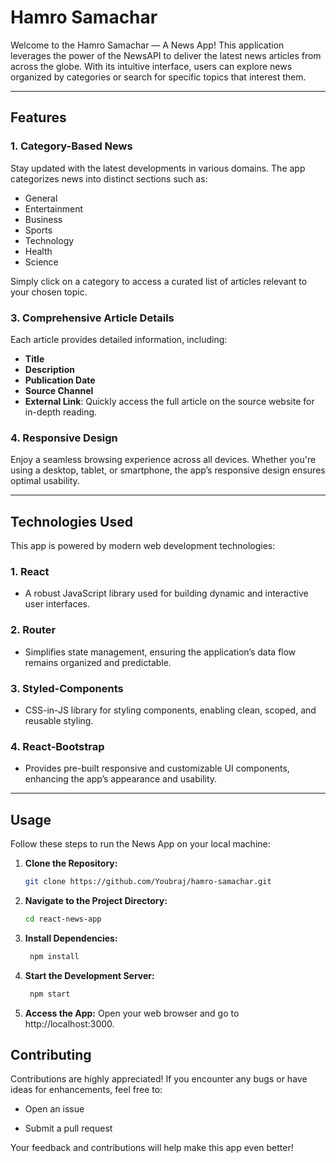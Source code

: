 # Hamro Samachar
Welcome to the Hamro Samachar — A News App! This application leverages the power of the NewsAPI to deliver the latest news articles from across the globe. With its intuitive interface, users can explore news organized by categories or search for specific topics that interest them.

---

## Features

### 1. **Category-Based News**

Stay updated with the latest developments in various domains. The app categorizes news into distinct sections such as:

- General
- Entertainment
- Business
- Sports
- Technology
- Health
- Science

Simply click on a category to access a curated list of articles relevant to your chosen topic.


### 3. **Comprehensive Article Details**

Each article provides detailed information, including:

- **Title**
- **Description**
- **Publication Date**
- **Source Channel**
- **External Link**: Quickly access the full article on the source website for in-depth reading.

### 4. **Responsive Design**

Enjoy a seamless browsing experience across all devices. Whether you're using a desktop, tablet, or smartphone, the app’s responsive design ensures optimal usability.

---

## Technologies Used

This app is powered by modern web development technologies:

### **1. React**

- A robust JavaScript library used for building dynamic and interactive user interfaces.

### **2. Router**

- Simplifies state management, ensuring the application’s data flow remains organized and predictable.

### **3. Styled-Components**

- CSS-in-JS library for styling components, enabling clean, scoped, and reusable styling.

### **4. React-Bootstrap**

- Provides pre-built responsive and customizable UI components, enhancing the app’s appearance and usability.


---

## Usage

Follow these steps to run the News App on your local machine:

1. **Clone the Repository:**

   ```bash
   git clone https://github.com/Youbraj/hamro-samachar.git

2. **Navigate to the Project Directory:**

    ```bash
    cd react-news-app

3. **Install Dependencies:**

   ```bash
    npm install

4. **Start the Development Server:**

   ```bash
    npm start

5. **Access the App:** Open your web browser and go to http://localhost:3000.

## Contributing

Contributions are highly appreciated! If you encounter any bugs or have ideas for enhancements, feel free to:

- Open an issue

- Submit a pull request

Your feedback and contributions will help make this app even better!


